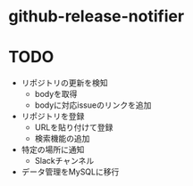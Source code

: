 # github-release-notifier

# TODO
* リポジトリの更新を検知
    * bodyを取得
    * bodyに対応issueのリンクを追加
* リポジトリを登録
    * URLを貼り付けて登録
    * 検索機能の追加
* 特定の場所に通知
    * Slackチャンネル
* データ管理をMySQLに移行
